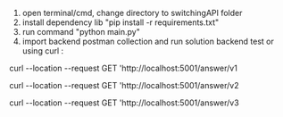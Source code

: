 1. open terminal/cmd, change directory to switchingAPI folder
2. install dependency lib "pip install -r requirements.txt"
3. run command "python main.py"
3. import backend postman collection and run solution backend test or using curl :

curl --location --request GET 'http://localhost:5001/answer/v1

curl --location --request GET 'http://localhost:5001/answer/v2

curl --location --request GET 'http://localhost:5001/answer/v3
